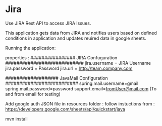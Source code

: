 # Jira

Use JIRA Rest API to access JIRA Issues.

This application gets data from JIRA and notifies users based on defined conditions in application and updates reuired data in google sheets.

Running the application:

properties :
################ JIRA Confuguration ############################
jira.username = JIRA Username
jira.password = Password
jira.url = http://team.company.com

################### JavaMail Configuration ##########################
spring.mail.username=gmail
spring.mail.password=password
support.email=fromUser@mail.com  (To and from email for testing)

Add google auth JSON file in resources folder :
 follow instuctions from :  https://developers.google.com/sheets/api/quickstart/java
 
 
 
 mvn install
   
